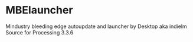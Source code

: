 # MBElauncher
Mindustry bleeding edge autoupdate and launcher by Desktop aka indielm
Source for Processing 3.3.6
